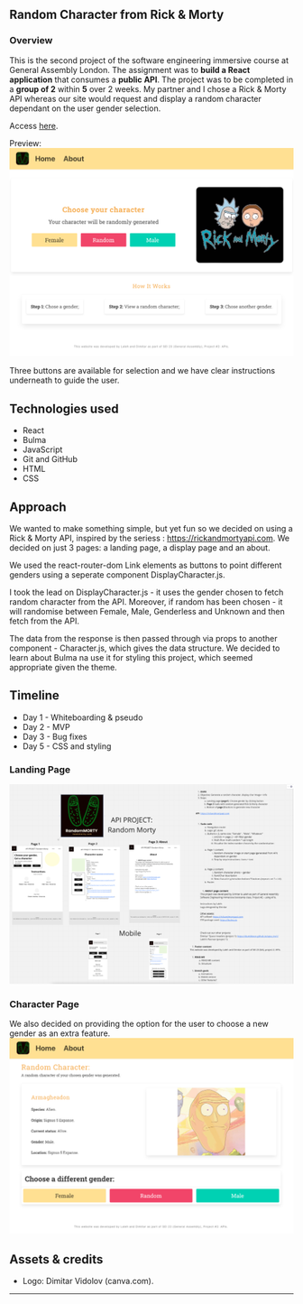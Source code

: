 
## Random Character from Rick & Morty

### Overview

This is the second project of the software engineering immersive course at General Assembly London. The assignment was to **build a React application** that consumes a **public API**. The project was to be completed in a **group of 2** within **5** over 2 weeks.
My partner and I chose a Rick & Morty API whereas our site would request and display a random character dependant on the user gender selection. 


Access [here](https://rick-and-morty-randomizer.netlify.app).

Preview: ![randomizer-preview](./readme_assets/preview_for_readme.png)

Three buttons are available for selection and we have clear instructions underneath to guide the user.

## Technologies used 

- React
- Bulma
- JavaScript
- Git and GitHub
- HTML
- CSS

## Approach

We wanted to make something simple, but yet fun so we decided on using a Rick & Morty API, inspired by the seriess :  https://rickandmortyapi.com.
We decided on just 3 pages: a landing page, a display page and an about. 

We used the react-router-dom Link elements as buttons to point different genders using a seperate component DisplayCharacter.js.

I took the lead on DisplayCharacter.js - it uses the gender chosen to fetch random character from the API. 
Moreover, if random has been chosen - it will randomise between Female, Male, Genderless and Unknown and then fetch from the API.

The data from the response is then passed through via props to another component - Character.js, which gives the data structure. 
We decided to learn about Bulma na use it for styling this project, which seemed appropriate given the theme. 

## Timeline
- Day 1 - Whiteboarding & pseudo
- Day 2 - MVP
- Day 3 - Bug fixes 
- Day 5 - CSS and styling

### Landing Page
![Miro-screenshot](./readme_assets/miro-screen.png)

### Character Page
We also decided on providing the option for the user to choose a new gender as an extra feature.
![Display_character-screen](./readme_assets/char_display_screen.png)


## Assets & credits
- Logo: Dimitar Vidolov (canva.com).
-----